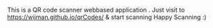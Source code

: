 This is a QR code scanner webbased application .
Just visit to https://wijman.github.io/qrCodes/ & start scanning
Happy Scanning :)
